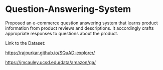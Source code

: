 # Question-Answering-System
Proposed an e-commerce question answering system that learns product information from product reviews and descriptions. It accordingly crafts appropriate responses to questions about the product.

Link to the Dataset:

https://rajpurkar.github.io/SQuAD-explorer/

https://jmcauley.ucsd.edu/data/amazon/qa/
